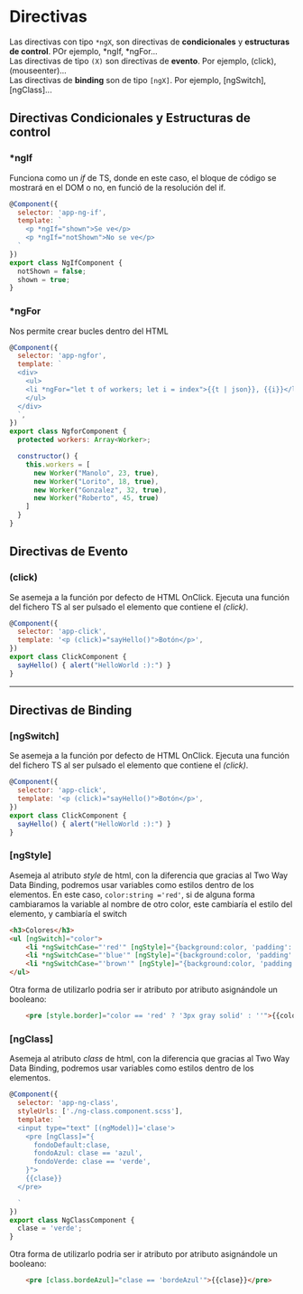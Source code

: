 # Directivas

Las directivas con tipo ```*ngX```, son directivas de **condicionales** y **estructuras de control**. POr ejemplo, *ngIf, *ngFor...  
Las directivas de tipo ```(X)``` son directivas de **evento**. Por ejemplo, (click), (mouseenter)...  
Las directivas de **binding** son de tipo ```[ngX]```. Por ejemplo, [ngSwitch], [ngClass]...  


## Directivas Condicionales y Estructuras de control

### *ngIf 
Funciona como un *if* de TS, donde en este caso, el bloque de código se mostrará en el DOM o no, en funció de la resolución del if.
```javascript
@Component({
  selector: 'app-ng-if',
  template: `
    <p *ngIf="shown">Se ve</p>
    <p *ngIf="notShown">No se ve</p>
  `
})
export class NgIfComponent {
  notShown = false;
  shown = true;
}
```

### *ngFor
Nos permite crear bucles dentro del HTML
```javascript
@Component({
  selector: 'app-ngfor',
  template: `
  <div>
    <ul> 
    <li *ngFor="let t of workers; let i = index">{{t | json}}, {{i}}</li> 
    </ul>
  </div>
  `,
})
export class NgforComponent {
  protected workers: Array<Worker>;

  constructor() {
    this.workers = [
      new Worker("Manolo", 23, true),
      new Worker("Lorito", 18, true),
      new Worker("Gonzalez", 32, true),
      new Worker("Roberto", 45, true)
    ]
  }
}
```

## Directivas de Evento

### (click) 
Se asemeja a la función por defecto de HTML OnClick. Ejecuta una función del fichero TS al ser pulsado el elemento que contiene el *(click)*.
```javascript
@Component({
  selector: 'app-click',
  template: '<p (click)="sayHello()">Botón</p>',
})
export class ClickComponent {
  sayHello() { alert("HelloWorld :):") }
}
```

---

## Directivas de Binding

### [ngSwitch]
Se asemeja a la función por defecto de HTML OnClick. Ejecuta una función del fichero TS al ser pulsado el elemento que contiene el *(click)*.
```javascript
@Component({
  selector: 'app-click',
  template: '<p (click)="sayHello()">Botón</p>',
})
export class ClickComponent {
  sayHello() { alert("HelloWorld :):") }
}
```

### [ngStyle] 
Asemeja al atributo *style* de html, con la diferencia que gracias al Two Way Data Binding, podremos usar variables como estilos dentro de los elementos. En este caso, ```color:string ='red'```, si de alguna forma cambiaramos la variable al nombre de otro color, este cambiaría el estilo del elemento, y cambiaría el switch
```html
<h3>Colores</h3>
<ul [ngSwitch]="color">
    <li *ngSwitchCase="'red'" [ngStyle]="{background:color, 'padding':'11px'}">De color rojo</li>
    <li *ngSwitchCase="'blue'" [ngStyle]="{background:color, 'padding':'12px'}">De color azul</li>
    <li *ngSwitchCase="'brown'" [ngStyle]="{background:color, 'padding':'13px'}">De color marron</li>
</ul>
```

Otra forma de utilizarlo podria ser ir atributo por atributo asignándole un booleano:
```html
    <pre [style.border]="color == 'red' ? '3px gray solid' : ''">{{color}}</pre>
```

### [ngClass] 
Asemeja al atributo *class* de html, con la diferencia que gracias al Two Way Data Binding, podremos usar variables como estilos dentro de los elementos.
```javascript
@Component({
  selector: 'app-ng-class',
  styleUrls: ['./ng-class.component.scss'],
  template: `
  <input type="text" [(ngModel)]='clase'>
    <pre [ngClass]="{
      fondoDefault:clase,
      fondoAzul: clase == 'azul',
      fondoVerde: clase == 'verde',
    }">
    {{clase}}
  </pre>

  `
})
export class NgClassComponent {
  clase = 'verde';
}
```

Otra forma de utilizarlo podria ser ir atributo por atributo asignándole un booleano:
```html
    <pre [class.bordeAzul]="clase == 'bordeAzul'">{{clase}}</pre>
```